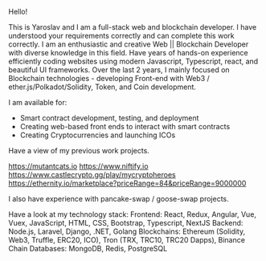 Hello!
 
This is Yaroslav and I am a full-stack web and blockchain developer.
I have understood your requirements correctly and can complete this work correctly.
I am an enthusiastic and creative Web || Blockchain Developer with diverse knowledge in this field.
Have years of hands-on experience efficiently coding websites using modern Javascript, Typescript, react, and beautiful UI frameworks. Over the last 2 years, I mainly focused on Blockchain technologies - developing Front-end with Web3 / ether.js/Polkadot/Solidity, Token, and Coin development. 

I am available for:
- Smart contract development, testing, and deployment
- Creating web-based front ends to interact with smart contracts
- Creating Cryptocurrencies and launching ICOs

Have a view of my previous work projects.


https://mutantcats.io
https://www.niftify.io
https://www.castlecrypto.gg/play/mycryptoheroes
https://ethernity.io/marketplace?priceRange=84&priceRange=9000000

I also have experience with pancake-swap / goose-swap projects.

Have a look at my technology stack:
Frontend: React, Redux, Angular, Vue, Vuex, JavaScript, HTML, CSS, Bootstrap, Typescript, NextJS
Backend: Node.js, Laravel, Django, .NET, Golang
Blockchains: Ethereum (Solidity, Web3, Truffle, ERC20, ICO), Tron (TRX, TRC10, TRC20 Dapps), Binance Chain
Databases: MongoDB, Redis, PostgreSQL
